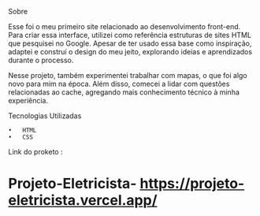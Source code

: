 Sobre

Esse foi o meu primeiro site relacionado ao desenvolvimento front-end. Para criar essa interface, utilizei como referência estruturas de sites HTML que pesquisei no Google. Apesar de ter usado essa base como inspiração, adaptei e construí o design do meu jeito, explorando ideias e aprendizados durante o processo.

Nesse projeto, também experimentei trabalhar com mapas, o que foi algo novo para mim na época. Além disso, comecei a lidar com questões relacionadas ao cache, agregando mais conhecimento técnico à minha experiência.

Tecnologias Utilizadas

	•	HTML
	•	CSS

Link do proketo :
# Projeto-Eletricista- https://projeto-eletricista.vercel.app/